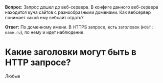 **Вопрос:** Запрос дошел до веб-сервера. В конфиге данного веб-сервера находится куча сайтов с разнообразными доменами. Как вебсервер понимает какой ему вебсайт отдать?

**Ответ:** По доменному имени. В HTTPS запросе, есть заголовок (`HOST: name.ru`), по нему и идет наблюдение.
# Какие заголовки могут быть в HTTP запросе?
Любые

